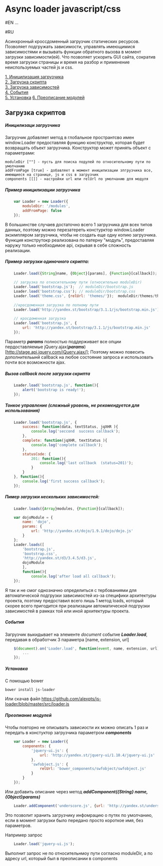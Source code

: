 # Async loader javascript/css

#EN
...

#RU

Асинхронный кроссдоменный загрузчик статических ресурсов. Позволяет подгружать зависимости, управлять имеющимися зависимостями и вызывать функции обратного вызова в момент загрузки зависимости(ей). Что позволяет ускорить GUI сайта, сократив время загрузки страницы и время на разбор и применение неиспользуемых частей js и css.


[1. Иницилизация загрузчика](#init)  
[2. Загрузка скрипта](#load)  
[3. Загрузка зависимостей](#loads)  
[4. События](#events)  
[5. Установка](#install) 
[6. Преописание модулей](#description) 

## Загрузка скриптов

<a name="init"></a>
##### Иницилизаци загрузчика

Загрузчик добавляет метод в глобальное пространтсво имен window.Loader предоставляя функцию конструктор, которая будет возвращать объект загрузчика.
Конструктор может принять объект с параметрами:

    moduleDir [""] - пусть для поиска подулей по относительному пути по умолчанию
    addFromPage [true] - добавляет в момент иницилизации зпгрузчика все, имеющиеся на странице, js и css в загрузчик
    components [[]] - настройки url или relUrl по умолчанию для модуля

##### Пример иницилизации загрузчика

```javascript
    var Loader = new Loader({
        moduleDir: '/modules',
        addFromPage: false
    });
```
    
В большинстве случаев достаточно всего 1 загрузчика для всех типов данных, поэтому можно перезатереть констурктор window.Loader экзкмпляром загрузчика, чтобы не создать еще одну копию загрузчика. Функция конструтокр реализована по патерну "модуль", предоставляя наружу только необходимое api, скрывая в себе сложность реализации.

<a name="load"></a>
##### Пример загрузки одиночного скрипта:

```javascript
    Loader.load({String}name, {Object}[params], {Function}[callback]); 
    
    // загрузка по относительному пути (относительно moduleDir)
    Loader.load('bootstrap.js');  // moduleDir/bootstrap.js
    Loader.load('bootstrap.css'); // moduleDir/bootstrap.css
    Loader.load('theme.css', {relUrl: 'themes/'});  moduleDir/themes/theme.css
    
    //кросдоменная загрузка по полному пути
    Loader.load('http://yandex.st/bootstrap/3.1.1/js/bootstrap.min.js');
    
    // кросдоменная загрузка
    Loader.load('bootstrap.js', {
        url: 'http://yandex.st/bootstrap/3.1.1/js/bootstrap.min.js'
    }); 
```

Параметр ***params*** полностью поддерживает все опции пердоставляемые jQuery.ajax(***params***) [http://stage.api.jquery.com/jQuery.ajax/];
Поэтому можно повесить дополнительынй callback на любое состояние запроса и использовать почти все возможности ajax.

##### Вызов callback после загрузки скрипта

```javascript
    Loader.load('bootstrap.js', function(){
        alert('bootstrap is ready!');
    }); 
```
    
##### Тонкое управление (сложный уровень, не рекомендуется для использования)
    
```javascript
    Loader.load('bootstrap.js', {
        success: function(data, textStatus, jqXHR ){
            console.log('seccond  success callback');
        },
        complete: function(jqXHR, textStatus ){
            console.log('complete callback');
        },
        statusCode: {
            201: function(){
                console.log('last collback  (status=201)');
            }
        }
    }, function(){
        console.log('first success callback');
    });
```

<a name="loads"></a>
##### Пимер загрузки нескольких зависимостей:

```javascript
    Loader.loads({Array}modules, {Function}[callback]);

    var dojoModule = {
        name: 'dojo',
        params: {
            url: 'http://yandex.st/dojo/1.9.1/dojo/dojo.js'
        }
    };
    Loader.loads([
        'bootstrap.js', 
        'bootstrap.css', 
        'http://yandex.st/d3/3.4.5/d3.js', 
        dojoModule
        ], 
        function(){
            console.log('after load all callback');
    });
```

Я так и не смог однозначно определиться с тербованиями для автоматической подгрузки зависимостей из-за специфики архитектуры проекта, поэтому предоставил всего лишь 1 метод loads, который скорее всего пригодится при реализации автоматической подгрузки зависимостей в рамках той или иной архитектуры проекта.

<a name="events"></a>
##### События
Загрузчик выкидывает на элементе *document* событие ***Loader.load***, передавая в обработчик 3 параметра [name, extension, url]

```javascript
    $(document).on('Loader.load', function(event, name, extension, url){
        ...
    });
```

<a name="install"></a>
##### Установка

С помощью bower

    bower install js-loader
    
Или скачав файл https://github.com/alexpts/js-loader/blob/master/src/loader.js


<a name="description"></a>
##### Преопиание модулей

Чтобы повторно не описывать зависиости их можно описать 1 раз и передать в констуктор загрузчика параметром ***components***

```javascript
    var Loader = new Loader({
        conponents: {
            'jquery-ui.js': {
                url: 'http://yandex.st/jquery-ui/1.10.4/jquery-ui.js'
            },
            'swfobject.js': {
                relUrl: 'bower_components/swfobject/swfobject.js'
            }
        }
    });
```

Или добавить описание через метод ***addComponent({String} name, {Object}params)***

```javascript
    Loader.addComponent('underscore.js', {url: 'http://yandex.st/underscore/1.6.0/underscore.js'});
```

Это позволит хранить загрузчику инфомрацию о путях по умолчанию, если в момент загрузки было передано просто короткое имя, без параметров.

Например запрос 
```javascript
    Loader.load('jquery-ui.js');
```

Выполнит запрос не по относительнмоу пути согласно moduleDir, а по адресу url, который был в преописании в components 